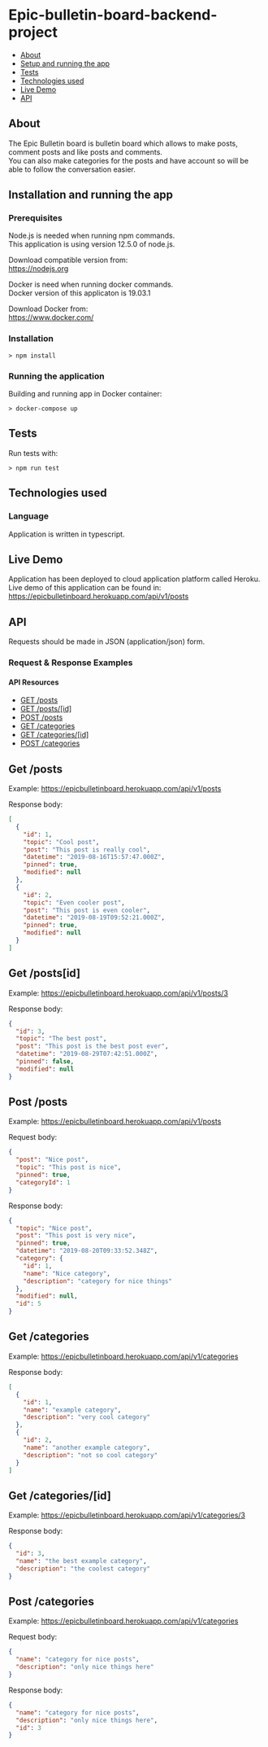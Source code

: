 # Epic-bulletin-board-backend-project

<!-- TOC depthFrom:1 depthTo:2 withLinks:1 updateOnSave:1 orderedList:0 -->

- [About](#about)
- [Setup and running the app](#Installation-and-running-the-app)
- [Tests](#Tests)
- [Technologies used](#technologies-used)
- [Live Demo](#Live-Demo)
- [API](#API)

<!-- /TOC -->

## About

The Epic Bulletin board is bulletin board which allows to make posts, comment posts and like posts and comments.  
You can also make categories for the posts and have account so will be able to follow the conversation easier.

## Installation and running the app

### Prerequisites

Node.js is needed when running npm commands.  
This application is using version 12.5.0 of node.js.

Download compatible version from:  
https://nodejs.org

Docker is need when running docker commands.  
Docker version of this applicaton is 19.03.1

Download Docker from:  
https://www.docker.com/

### Installation

`> npm install`

### Running the application

Building and running app in Docker container:

`> docker-compose up`

## Tests

Run tests with:

`> npm run test`

## Technologies used

### Language

Application is written in typescript.

## Live Demo

Application has been deployed to cloud application platform called Heroku.  
Live demo of this application can be found in:  
https://epicbulletinboard.herokuapp.com/api/v1/posts

## API

Requests should be made in JSON (application/json) form.

### Request & Response Examples

#### API Resources

- [GET /posts](#get-posts)
- [GET /posts/[id]](#get-postsid)
- [POST /posts](#post-posts)
- [GET /categories](#get-categories)
- [GET /categories/[id]](#get-categoriesid)
- [POST /categories](#post-categories)

## Get /posts

Example: https://epicbulletinboard.herokuapp.com/api/v1/posts

Response body:

```json
[
  {
    "id": 1,
    "topic": "Cool post",
    "post": "This post is really cool",
    "datetime": "2019-08-16T15:57:47.000Z",
    "pinned": true,
    "modified": null
  },
  {
    "id": 2,
    "topic": "Even cooler post",
    "post": "This post is even cooler",
    "datetime": "2019-08-19T09:52:21.000Z",
    "pinned": true,
    "modified": null
  }
]
```

## Get /posts[id]

Example: https://epicbulletinboard.herokuapp.com/api/v1/posts/3

Response body:

```json
{
  "id": 3,
  "topic": "The best post",
  "post": "This post is the best post ever",
  "datetime": "2019-08-29T07:42:51.000Z",
  "pinned": false,
  "modified": null
}
```

## Post /posts

Example: https://epicbulletinboard.herokuapp.com/api/v1/posts

Request body:

```json
{
  "post": "Nice post",
  "topic": "This post is nice",
  "pinned": true,
  "categoryId": 1
}
```

Response body:

```json
{
  "topic": "Nice post",
  "post": "This post is very nice",
  "pinned": true,
  "datetime": "2019-08-20T09:33:52.348Z",
  "category": {
    "id": 1,
    "name": "Nice category",
    "description": "category for nice things"
  },
  "modified": null,
  "id": 5
}
```

## Get /categories

Example: https://epicbulletinboard.herokuapp.com/api/v1/categories

Response body:

```json
[
  {
    "id": 1,
    "name": "example category",
    "description": "very cool category"
  },
  {
    "id": 2,
    "name": "another example category",
    "description": "not so cool category"
  }
]
```

## Get /categories/[id]

Example: https://epicbulletinboard.herokuapp.com/api/v1/categories/3

Response body:

```json
{
  "id": 3,
  "name": "the best example category",
  "description": "the coolest category"
}
```

## Post /categories

Example: https://epicbulletinboard.herokuapp.com/api/v1/categories

Request body:

```json
{
  "name": "category for nice posts",
  "description": "only nice things here"
}
```

Response body:

```json
{
  "name": "category for nice posts",
  "description": "only nice things here",
  "id": 3
}
```
